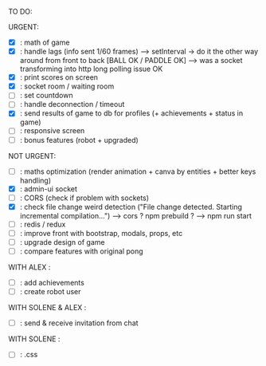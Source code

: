 TO DO:

URGENT:
- [X] : math of game
- [X] : handle lags (info sent 1/60 frames) --> setInterval -> do it the other way around from front to back [BALL OK / PADDLE OK] --> was a socket transforming into http long polling issue OK
- [X] : print scores on screen
- [X] : socket room / waiting room
- [ ] : set countdown
- [ ] : handle deconnection / timeout
- [X] : send results of game to db for profiles (+ achievements + status in game)
- [ ] : responsive screen
- [ ] : bonus features (robot + upgraded)

NOT URGENT:
- [ ] : maths optimization (render animation + canva by entities + better keys handling)
- [X] : admin-ui socket
- [ ] : CORS (check if problem with sockets)
- [X] : check file change weird detection ("File change detected. Starting incremental compilation...") --> cors ? npm prebuild ? --> npm run start
- [ ] : redis / redux
- [ ] : improve front with bootstrap, modals, props, etc
- [ ] : upgrade design of game
- [ ] : compare features with original pong

WITH ALEX :
- [ ] : add achievements
- [ ] : create robot user

WITH SOLENE & ALEX :
- [ ] : send & receive invitation from chat

WITH SOLENE :
- [ ] : .css
